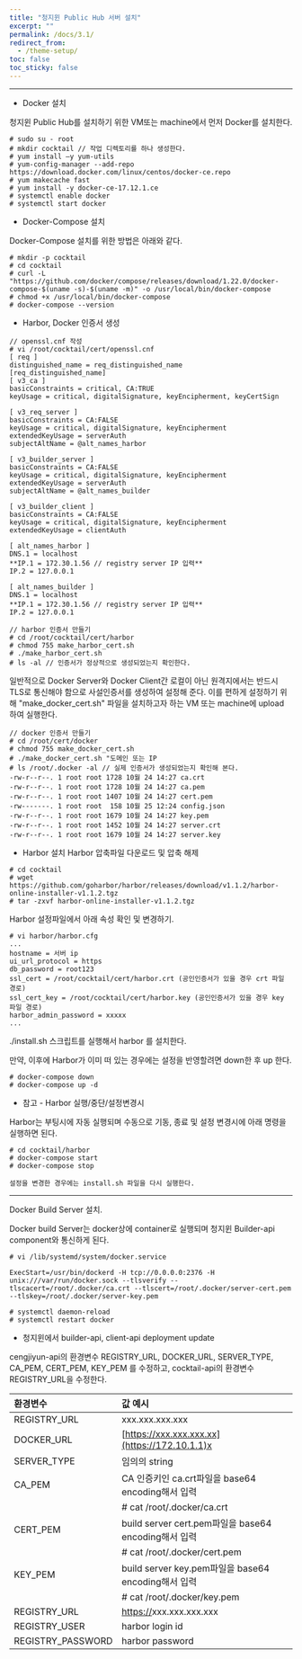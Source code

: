 ```yaml
---
title: "청지윈 Public Hub 서버 설치"
excerpt: ""
permalink: /docs/3.1/
redirect_from:
  - /theme-setup/
toc: false
toc_sticky: false
---
```


---
* Docker 설치

청지윈 Public Hub를 설치하기 위한 VM또는 machine에서 먼저 Docker를 설치한다.

```
# sudo su - root
# mkdir cocktail // 작업 디렉토리를 하나 생성한다.
# yum install –y yum-utils
# yum-config-manager --add-repo https://download.docker.com/linux/centos/docker-ce.repo
# yum makecache fast
# yum install -y docker-ce-17.12.1.ce
# systemctl enable docker
# systemctl start docker
```

* Docker-Compose 설치

Docker-Compose 설치를 위한 방법은 아래와 같다.
```
# mkdir -p cocktail
# cd cocktail
# curl -L "https://github.com/docker/compose/releases/download/1.22.0/docker-compose-$(uname -s)-$(uname -m)" -o /usr/local/bin/docker-compose
# chmod +x /usr/local/bin/docker-compose
# docker-compose --version
```

* Harbor, Docker 인증서 생성
```
// openssl.cnf 작성
# vi /root/cocktail/cert/openssl.cnf
[ req ]
distinguished_name = req_distinguished_name
[req_distinguished_name]
[ v3_ca ]
basicConstraints = critical, CA:TRUE
keyUsage = critical, digitalSignature, keyEncipherment, keyCertSign

[ v3_req_server ]
basicConstraints = CA:FALSE
keyUsage = critical, digitalSignature, keyEncipherment
extendedKeyUsage = serverAuth
subjectAltName = @alt_names_harbor

[ v3_builder_server ]
basicConstraints = CA:FALSE
keyUsage = critical, digitalSignature, keyEncipherment
extendedKeyUsage = serverAuth
subjectAltName = @alt_names_builder

[ v3_builder_client ]
basicConstraints = CA:FALSE
keyUsage = critical, digitalSignature, keyEncipherment
extendedKeyUsage = clientAuth

[ alt_names_harbor ]
DNS.1 = localhost
**IP.1 = 172.30.1.56 // registry server IP 입력**
IP.2 = 127.0.0.1

[ alt_names_builder ]
DNS.1 = localhost
**IP.1 = 172.30.1.56 // registry server IP 입력**
IP.2 = 127.0.0.1
```

```
// harbor 인증서 만들기
# cd /root/cocktail/cert/harbor
# chmod 755 make_harbor_cert.sh
# ./make_harbor_cert.sh
# ls -al // 인증서가 정상적으로 생성되었는지 확인한다.
```

일반적으로 Docker Server와 Docker Client간 로컬이 아닌 원격지에서는 반드시 TLS로 통신해야 함으로 사설인증서를 생성하여 설정해 준다.
이를 편하게 설정하기 위해 "make_docker_cert.sh" 파일을 설치하고자 하는 VM 또는 machine에 upload 하여 실행한다.
```
// docker 인증서 만들기
# cd /root/cert/docker
# chmod 755 make_docker_cert.sh
# ./make_docker_cert.sh "도메인 또는 IP
# ls /root/.docker -al // 실제 인증서가 생성되었는지 확인해 본다.
-rw-r--r--. 1 root root 1728 10월 24 14:27 ca.crt
-rw-r--r--. 1 root root 1728 10월 24 14:27 ca.pem
-rw-r--r--. 1 root root 1407 10월 24 14:27 cert.pem
-rw-------. 1 root root  158 10월 25 12:24 config.json
-rw-r--r--. 1 root root 1679 10월 24 14:27 key.pem
-rw-r--r--. 1 root root 1452 10월 24 14:27 server.crt
-rw-r--r--. 1 root root 1679 10월 24 14:27 server.key
```

* Harbor 설치
Harbor 압축파일 다운로드 및 압축 해제

```
# cd cocktail
# wget https://github.com/goharbor/harbor/releases/download/v1.1.2/harbor-online-installer-v1.1.2.tgz
# tar -zxvf harbor-online-installer-v1.1.2.tgz
```
Harbor 설정파일에서 아래 속성 확인 및 변경하기.

```
# vi harbor/harbor.cfg
...
hostname = 서버 ip
ui_url_protocol = https
db_password = root123
ssl_cert = /root/cocktail/cert/harbor.crt (공인인증서가 있을 경우 crt 파일 경로)
ssl_cert_key = /root/cocktail/cert/harbor.key (공인인증서가 있을 경우 key 파일 경로)
harbor_admin_password = xxxxx
...
```

./install.sh 스크립트를 실행해서 harbor 를 설치한다.

만약, 이후에 Harbor가 이미 떠 있는 경우에는 설정을 반영할려면 down한 후 up 한다.

```
# docker-compose down
# docker-compose up -d
```

* 참고 - Harbor 실행/중단/설정변경시

Harbor는 부팅시에 자동 실행되며 수동으로 기동, 종료 및 설정 변경시에 아래 명령을 실행하면 된다.

```
# cd cocktail/harbor
# docker-compose start
# docker-compose stop

설정을 변경한 경우에는 install.sh 파일을 다시 실행한다.
```

---

Docker Build Server 설치.

Docker build Server는 docker상에 container로 실행되며 청지윈 Builder-api component와 통신하게 된다.

```
# vi /lib/systemd/system/docker.service

ExecStart=/usr/bin/dockerd -H tcp://0.0.0.0:2376 -H unix:///var/run/docker.sock --tlsverify --tlscacert=/root/.docker/ca.crt --tlscert=/root/.docker/server-cert.pem --tlskey=/root/.docker/server-key.pem

# systemctl daemon-reload
# systemctl restart docker
```

* 청지윈에서 builder-api, client-api deployment update

cengjiyun-api의 환경변수 REGISTRY_URL, DOCKER_URL, SERVER_TYPE, CA_PEM, CERT_PEM, KEY_PEM 를 수정하고, cocktail-api의 환경변수 REGISTRY_URL을 수정한다.

| 환경변수 | 값 예시 |
| :--- | :--- |
| REGISTRY_URL | xxx.xxx.xxx.xxx |
| DOCKER_URL | [https://xxx.xxx.xxx.xx](https://172.10.1.1)x |
| SERVER_TYPE | 임의의 string |
| CA_PEM | CA 인증키인 ca.crt파일을 base64 encoding해서 입력 |
| | # cat /root/.docker/ca.crt | base64 -w 0 |
| CERT_PEM | build server cert.pem파일을 base64 encoding해서 입력 |
| | # cat /root/.docker/cert.pem | base64 -w 0 |
| KEY_PEM | build server key.pem파일을 base64 encoding해서 입력 |
| | # cat /root/.docker/key.pem | base64 -w 0 |
| REGISTRY\_URL | [https://](https://172.10.1.1)xxx.xxx.xxx.xxx |
| REGISTRY\_USER | harbor login id |
| REGISTRY\_PASSWORD | harbor password |
